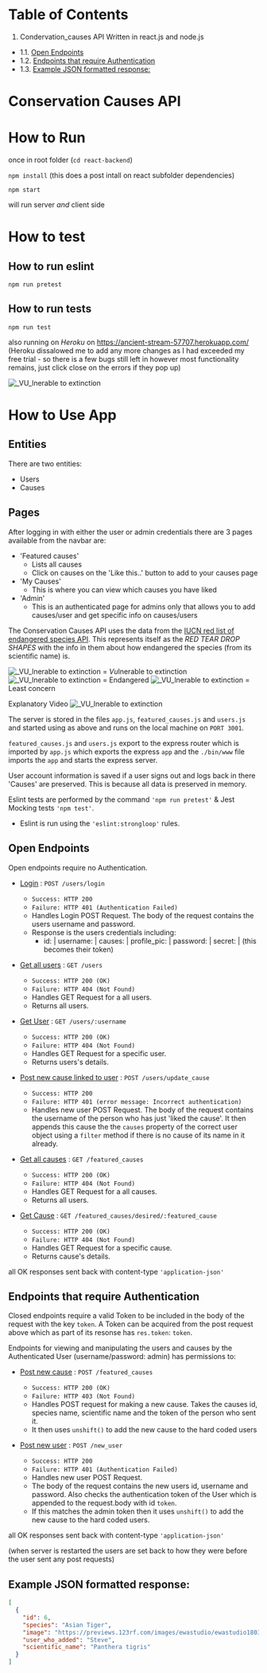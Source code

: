 # Table of Contents

1. Condervation_causes API
   Written in react.js and node.js

- 1.1. [Open Endpoints](##-Open-Endpoints)
- 1.2. [Endpoints that require Authentication](##Endpoints-that-require-Authentication)
- 1.3. [Example JSON formatted response:](##Example-JSON-formatted-response:)

# Conservation Causes API

# How to Run

once in root folder (`cd react-backend`)

`npm install` (this does a post intall on react subfolder dependencies)

`npm start`

will run server _and_ client side

# How to test

## How to run eslint

`npm run pretest`

## How to run tests

`npm run test`

also running on _Heroku_ on https://ancient-stream-57707.herokuapp.com/ (Heroku dissalowed me to add any more changes as I had exceeded my free trial - so there is a few bugs still left in however most functionality remains, just click close on the errors if they pop up)

![_VU_lnerable to extinction
](images/demo_heroku.gif)

# How to Use App

## Entities

There are two entities:

- Users
- Causes

## Pages

After logging in with either the user or admin credentials there are 3 pages available from the navbar are:

- 'Featured causes'
  - Lists all causes
  - Click on causes on the 'Like this..' button to add to your causes page
- 'My Causes'
  - This is where you can view which causes you have liked
- 'Admin'
  - This is an authenticated page for admins only that allows you to add causes/user and get specific info on causes/users

The Conservation Causes API uses the data from the [IUCN red list of endangered species API](https://apiv3.iucnredlist.org/api/v3/docs). This represents itself as the _RED TEAR DROP SHAPES_ with the info in them about how endangered the species (from its scientific name) is.

![_VU_lnerable to extinction
](https://i.ibb.co/LtF6cJd/Screenshot-2019-05-01-at-17-49-01.png) = *Vu*lnerable to extinction
![_VU_lnerable to extinction
](https://i.ibb.co/w0gmybH/Screenshot-2019-05-01-at-17-48-54.png) = Endangered
![_VU_lnerable to extinction
](https://i.ibb.co/KWMtSF8/Screenshot-2019-05-01-at-17-48-50.png) = Least concern

Explanatory Video
![_VU_lnerable to extinction
](images/ezgif.com-video-to-gif.gif)

The server is stored in the files `app.js`, `featured_causes.js` and `users.js` and started using as above and runs on the local machine on `PORT 3001`.

`featured_causes.js` and `users.js` export to the express router which is imported by `app.js` which exports the express `app` and the `./bin/www` file imports the `app` and starts the express server.

User account information is saved if a user signs out and logs back in there 'Causes' are preserved. This is because all data is preserved in memory.

Eslint tests are performed by the command `'npm run pretest'` & Jest Mocking tests `'npm test'`.

- Eslint is run using the `'eslint:strongloop'` rules.

## Open Endpoints

Open endpoints require no Authentication.

- [Login]() : `POST /users/login`

  - `Success: HTTP 200`
  - `Failure: HTTP 401 (Authentication Failed)`
  - Handles Login POST Request. The body of the request contains the users username and password.
  - Response is the users credentials including:
    - id: |
      username: |
      causes: |
      profile_pic: |
      password: |
      secret: | (this becomes their token)

* [Get all users]() : `GET /users`

  - `Success: HTTP 200 (OK)`
  - `Failure: HTTP 404 (Not Found)`
  - Handles GET Request for a all users.
  - Returns all users.

* [Get User]() : `GET /users/:username`

  - `Success: HTTP 200 (OK)`
  - `Failure: HTTP 404 (Not Found)`
  - Handles GET Request for a specific user.
  - Returns users's details.

* [Post new cause linked to user]() : `POST /users/update_cause`

  - `Success: HTTP 200`
  - `Failure: HTTP 401 (error message: Incorrect authentication)`
  - Handles new user POST Request. The body of the request contains the username of the person who has just 'liked the cause'. It then appends this cause the the `causes` property of the correct user object using a `filter` method if there is no cause of its name in it already.

- [Get all causes]() : `GET /featured_causes`

  - `Success: HTTP 200 (OK)`
  - `Failure: HTTP 404 (Not Found)`
  - Handles GET Request for a all causes.
  - Returns all users.

- [Get Cause]() : `GET /featured_causes/desired/:featured_cause`

  - `Success: HTTP 200 (OK)`
  - `Failure: HTTP 404 (Not Found)`
  - Handles GET Request for a specific cause.
  - Returns cause's details.

all OK responses sent back with content-type `'application-json'`

## Endpoints that require Authentication

Closed endpoints require a valid Token to be included in the body of the request with the key `token`. A Token can be acquired from the post request above which as part of its resonse has `res.token`: `token`.

Endpoints for viewing and manipulating the users and causes by the Authenticated User (username/password: admin) has permissions to:

- [Post new cause]() : `POST /featured_causes`

  - `Success: HTTP 200 (OK)`
  - `Failure: HTTP 403 (Not Found)`
  - Handles POST request for making a new cause. Takes the causes id, species name, scientific name and the token of the person who sent it.
  - It then uses `unshift()` to add the new cause to the hard coded users

- [Post new user]() : `POST /new_user`

  - `Success: HTTP 200`
  - `Failure: HTTP 401 (Authentication Failed)`
  - Handles new user POST Request.
  - The body of the request contains the new users id, username and password. Also checks the authentication token of the User which is appended to the request.body with id `token`.
  - If this matches the admin token then it uses `unshift()` to add the new cause to the hard coded users.

all OK responses sent back with content-type `'application-json'`

(when server is restarted the users are set back to how they were before the user sent any post requests)

## Example JSON formatted response:

```json
[
  {
    "id": 6,
    "species": "Asian Tiger",
    "image": "https://previews.123rf.com/images/ewastudio/ewastudio1803/ewastudio180300105/98369124-tiger-in-forest-tiger-portrait.jpg",
    "user_who_added": "Steve",
    "scientific_name": "Panthera tigris"
  }
]
```
